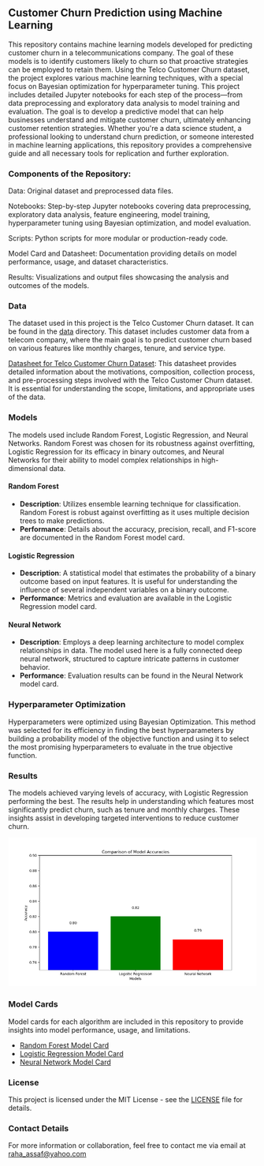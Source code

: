 ## Customer Churn Prediction using Machine Learning

This repository contains machine learning models developed for predicting customer churn in a telecommunications company. The goal of these models is to identify customers likely to churn so that proactive strategies can be employed to retain them. Using the Telco Customer Churn dataset, the project explores various machine learning techniques, with a special focus on Bayesian optimization for hyperparameter tuning. This project includes detailed Jupyter notebooks for each step of the process—from data preprocessing and exploratory data analysis to model training and evaluation. The goal is to develop a predictive model that can help businesses understand and mitigate customer churn, ultimately enhancing customer retention strategies. Whether you're a data science student, a professional looking to understand churn prediction, or someone interested in machine learning applications, this repository provides a comprehensive guide and all necessary tools for replication and further exploration.

### Components of the Repository:

Data: Original dataset and preprocessed data files.

Notebooks: Step-by-step Jupyter notebooks covering data preprocessing, exploratory data analysis, feature engineering, model training, hyperparameter tuning using Bayesian optimization, and model evaluation.

Scripts: Python scripts for more modular or production-ready code.

Model Card and Datasheet: Documentation providing details on model performance, usage, and dataset characteristics.

Results: Visualizations and output files showcasing the analysis and outcomes of the models.

### Data
The dataset used in this project is the Telco Customer Churn dataset. It can be found in the [data](data) directory. This dataset includes customer data from a telecom company, where the main goal is to predict customer churn based on various features like monthly charges, tenure, and service type.

[Datasheet for Telco Customer Churn Dataset](docs/Datasheet_for_TelcoCustomerChurnDataset.md): This datasheet provides detailed information about the motivations, composition, collection process, and pre-processing steps involved with the Telco Customer Churn dataset. It is essential for understanding the scope, limitations, and appropriate uses of the data.

### Models
The models used include Random Forest, Logistic Regression, and Neural Networks. Random Forest was chosen for its robustness against overfitting, Logistic Regression for its efficacy in binary outcomes, and Neural Networks for their ability to model complex relationships in high-dimensional data.

#### Random Forest
- **Description**: Utilizes ensemble learning technique for classification. Random Forest is robust against overfitting as it uses multiple decision trees to make predictions.
- **Performance**: Details about the accuracy, precision, recall, and F1-score are documented in the Random Forest model card.

#### Logistic Regression
- **Description**: A statistical model that estimates the probability of a binary outcome based on input features. It is useful for understanding the influence of several independent variables on a binary outcome.
- **Performance**: Metrics and evaluation are available in the Logistic Regression model card.

#### Neural Network
- **Description**: Employs a deep learning architecture to model complex relationships in data. The model used here is a fully connected deep neural network, structured to capture intricate patterns in customer behavior.
- **Performance**: Evaluation results can be found in the Neural Network model card.

### Hyperparameter Optimization
Hyperparameters were optimized using Bayesian Optimization. This method was selected for its efficiency in finding the best hyperparameters by building a probability model of the objective function and using it to select the most promising hyperparameters to evaluate in the true objective function.

### Results
The models achieved varying levels of accuracy, with Logistic Regression performing the best. The results help in understanding which features most significantly predict churn, such as tenure and monthly charges. These insights assist in developing targeted interventions to reduce customer churn.

![Model Accuracy Plot](results/model_accuracy.png)

### Model Cards

Model cards for each algorithm are included in this repository to provide insights into model performance, usage, and limitations.

- [Random Forest Model Card](docs/Random_Forest_Model_Card.md) 
- [Logistic Regression Model Card](docs/Logistic_Regression_Model_Card.md)
- [Neural Network Model Card](docs/Neural_Network_Model_Card.md)

### License
This project is licensed under the MIT License - see the [LICENSE](LICENSE) file for details.

### Contact Details
For more information or collaboration, feel free to contact me via email at [raha_assaf@yahoo.com](mailto:raha_assaf@yahoo.com) 


